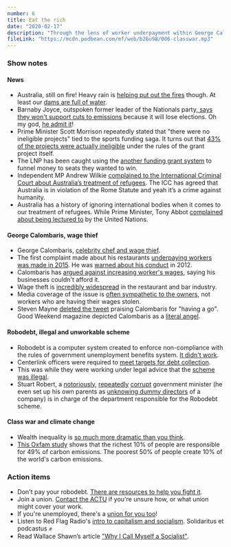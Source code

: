 ```yaml
---
number: 6
title: Eat the rich
date: "2020-02-17"
description: "Through the lens of worker underpayment within George Calombaris' restaurant empire and the ongoing Robodebt scandal, we discuss the war the rich wage on the poor."
fileLink: "https://mcdn.podbean.com/mf/web/b26u98/006-classwar.mp3"
---
```


### Show notes

#### News

- Australia, still on fire! Heavy rain is [helping put out the fires](https://www.bbc.com/news/world-australia-51484814) though. At least our [dams are full of water](https://www.waternsw.com.au/supply/Greater-Sydney/greater-sydneys-dam-levels/weekly-verified-storage-reports).
- Barnaby Joyce, outspoken former leader of the Nationals party,[ says they won't support cuts to emissions](https://twitter.com/60Mins/status/1226446547132411904) because it will lose elections. Oh my god, [he admit it](https://www.youtube.com/watch?v=8YDpvMYk5jA)!
- Prime Minister Scott Morrison repeatedly stated that "there were no ineligible projects" tied to the sports funding saga. It turns out that [43% of the projects were actually ineligible](https://www.youtube.com/watch?v=EGm1B9E6UTw) under the rules of the grant project itself.
- The LNP has been caught using the [another funding grant system](https://www.thesaturdaypaper.com.au/news/politics/2020/02/15/environment-grants-awarded-invitation-only/15816852009403) to funnel money to seats they wanted to win.
- Independent MP Andrew Wilkie [complained to the International Criminal Court about Australia’s treatment of refugees](https://andrewwilkie.org/project/international-criminal-court-agrees-australias-treatment-of-asylum-seekers-breaches-international-law/). The ICC has agreed that Australia is in violation of the Rome Statute and yeah it’s a crime against humanity.
- Australia has a history of ignoring international bodies when it comes to our treatment of refugees. While Prime Minister, Tony Abbot [complained about being lectured to](https://www.smh.com.au/politics/federal/tony-abbott-australians-sick-of-being-lectured-to-by-united-nations-after-report-finds-antitorture-breach-20150309-13z3j0.html) by the United Nations.

#### George Calombaris, wage thief
- George Calombaris, [celebrity chef and wage thief](https://en.wikipedia.org/wiki/George_Calombaris).
- The first complaint made about his restaurants [underpaying workers was made in 2015](https://www.smh.com.au/business/workplace/former-staff-claim-calombaris-empire-routinely-ignored-penalty-rates-20170409-gvh24i.html). He was [warned about his conduct](https://www.news.com.au/national/calombaris-was-warned-of-wage-issues-in-2012-and-should-be-held-accountable-now-luke-hilakari-trades-hall/video/b6a376e1727f00f9183a2c04aee4b1f2) in 2012.
- Calombaris has [argued against increasing worker's wages](https://www.smh.com.au/national/masterchef-slams-fair-work-pay-rates-20120109-1pri2.html), saying his businesses couldn't afford it.
- Wage theft is [incredibly widespread](https://www.aph.gov.au/Parliamentary_Business/Committees/Senate/Education_and_Employment/AvoidanceofFairWork/Report/c06) in the restaurant and bar industry.
- Media coverage of the issue is [often sympathetic to the owners](https://www.theage.com.au/national/victoria/chef-says-city-s-soul-in-peril-fears-zombies-after-calombaris-fall-20200214-p540we.html), not workers who are having their wages stolen.
- Steven Mayne [deleted the tweet](https://twitter.com/MayneReport/status/1227008820901113856) praising Calombaris for "having a go". Good Weekend magazine depicted Calombaris as a [literal angel](https://www.theguardian.com/media/2019/jul/20/george-calombaris-good-weekend-editor-laments-angelic-cover-picture-of-disgraced-chef).

#### Robodebt, illegal and unworkable scheme

- Robodebt is a computer system created to enforce non-compliance with the rules of government unemployment benefits system. [It didn't work](https://www.abc.net.au/news/2017-03-03/centrelink-debt-controversy-what-is-robodebt/8317764).
- Centerlink officers were required to [meet targets for debt collection](https://www.smh.com.au/politics/federal/whiteboard-of-shame-robo-debt-compliance-officers-worked-to-targets-20190809-p52foq.html).
- This was while they were working under legal advice that the [scheme was illegal](https://thenewdaily.com.au/finance/welfare/2020/02/06/emails-robo-debt-illegal/?fbclid=IwAR2E6NyGWoYFCTBewTOMlb2YfdWbWNohR3UNbw7ztQTLKCOEzJNIapvzVUA).
- Stuart Robert, a [notoriously](https://www.theguardian.com/australia-news/2016/feb/12/stuart-robert-loses-job-as-minister-following-china-trip-furore), [repeatedly](https://www.theguardian.com/australia-news/2017/sep/14/corporate-regulator-to-investigate-liberal-national-mp-stuart-roberts-businesses) [corrupt](https://www.abc.net.au/news/2018-10-05/federal-mp-stuart-robert-internet-bills-qld-gold-coast-home/10342074) government minister (he even set up his own parents as [unknowing dummy directors](https://www.smh.com.au/politics/federal/stuart-roberts-father-says-he-was-unaware-he-was-director-of-mp-sons-company-for-six-years-20170912-gyfeg7.html) of a company) is in charge of the department responsible for the Robodebt scheme.

#### Class war and climate change

- Wealth inequality is [so much more dramatic than you think](https://www.youtube.com/watch?v=QPKKQnijnsM).
- [This Oxfam study](https://oi-files-d8-prod.s3.eu-west-2.amazonaws.com/s3fs-public/file_attachments/mb-extreme-carbon-inequality-021215-en.pdf) shows that the richest 10% of people are responsible for 49% of carbon emissions. The poorest 50% of people create 10% of the world's carbon emissions.

### Action items

- Don't pay your robodebt. [There are resources to help you fight it](https://www.notmydebt.com.au).
- Join a union. [Contact the ACTU](https://www.actu.org.au) if you're unsure how, or what union might cover your work.
- If you're unemployed, there's a [union for you too](https://unemployedworkersunion.com)!
- Listen to Red Flag Radio's [intro to capitalism and socialism](https://redflag.podbean.com/e/a-revolutionary-socialist-beginners-guide-to-capitalism/). Solidaritus et podcastus ✊
- Read Wallace Shawn’s article ["Why I Call Myself a Socialist"](https://www.thenation.com/article/culture/why-i-call-myself-socialist/).
